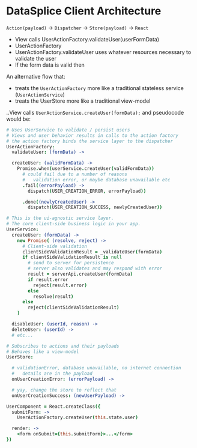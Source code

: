 # DataSplice Client Architecture

`Action(payload)` -> `Dispatcher` -> `Store(payload)` -> `React`


- View calls UserActionFactory.validateUser(userFormData)
- UserActionFactory
- UserActionFactory.validateUser uses whatever resources necessary to validate the user
- If the form data is valid then


An alternative flow that:

- treats the `UserActionFactory` more like a traditional stateless service (`UserActionService`)
- treats the UserStore more like a traditional view-model

..View calls `UserActionService.createUser(formData);` and pseudocode would be:

```coffeescript
# Uses UserService to validate / persist users
# Views and user behavior results in calls to the action factory
# the action factory binds the service layer to the dispatcher
UserActionFactory:
  validateUser: (formData) ->

  createUser: (validFormData) ->
    Promise.when(userService.createUser(validFormData))
      # could fail due to a number of reasons
      #   validation error, or maybe database unavailable etc
      .fail((errorPayload) ->
        dispatch(USER_CREATION_ERROR, errorPayload))

      .done((newlyCreatedUser) ->
        dispatch(USER_CREATION_SUCCESS, newlyCreatedUser))

# This is the ui-agnostic service layer.
# The core client-side business logic in your app.
UserService:
  createUser: (formData) ->
    new Promise( (resolve, reject) ->
      # Client-side validation
      clientSideValidationResult = _validateUser(formData)
      if clientSideValidationResult is null
        # send to server for persistence
        # server also validates and may respond with error
        result = serverApi.createUser(formData)
        if result.error
          reject(result.error)
        else
          resolve(result)
      else
        reject(clientSideValidationResult)
    )

  disableUser: (userId, reason) ->
  deleteUser: (userId) ->
  # etc...

# Subscribes to actions and their payloads
# Behaves like a view-model
UserStore:

  # validationError, database unavailable, no internet connection
  #   details are in the payload
  onUserCreationError: (errorPayload) ->

  # yay, change the store to reflect that
  onUserCreationSuccess: (newUserPayload) ->

UserComponent = React.createClass({
  submitForm: ->
    UserActionFactory.createUser(this.state.user)

  render: ->
    <form onSubmit={this.submitForm}>...</form>
})
```
